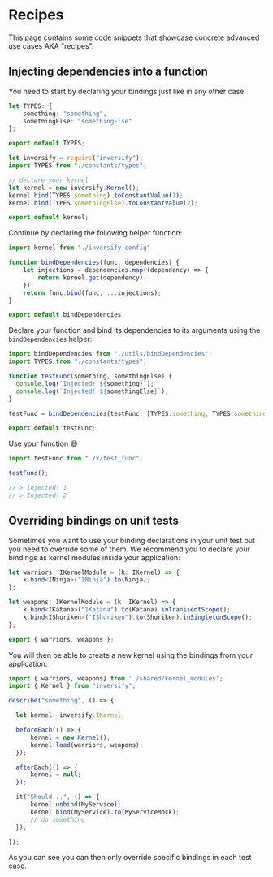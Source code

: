 # Recipes
This page contains some code snippets that showcase concrete advanced use cases AKA "recipes".

## Injecting dependencies into a function

You need to start by declaring your bindings just like in any other case:
```ts
let TYPES: {
    something: "something",
    somethingElse: "somethingElse"
};

export default TYPES;
```

```ts
let inversify = require("inversify");
import TYPES from "./constants/types";

// declare your kernel
let kernel = new inversify.Kernel();
kernel.bind(TYPES.something).toConstantValue(1);
kernel.bind(TYPES.somethingElse).toConstantValue(2);

export default kernel;
```

Continue by declaring the following helper function:

```ts
import kernel from "./inversify.config"

function bindDependencies(func, dependencies) {
    let injections = dependencies.map((dependency) => {
        return kernel.get(dependency);
    });
    return func.bind(func, ...injections);
}

export default bindDependencies;
```

Declare your function and bind its dependencies to its arguments using the `bindDependencies` helper:

```ts
import bindDependencies from "./utils/bindDependencies";
import TYPES from "./constants/types";

function testFunc(something, somethingElse) {
  console.log(`Injected! ${something}`);
  console.log(`Injected! ${somethingElse}`);
}

testFunc = bindDependencies(testFunc, [TYPES.something, TYPES.somethingElse]);

export default testFunc;
```

Use your function :smile:

```ts
import testFunc from "./x/test_func";

testFunc();

// > Injected! 1
// > Injected! 2
```
## Overriding bindings on unit tests
Sometimes you want to use your binding declarations in your unit test but you need to override some of them. We recommend you to declare your bindings as kernel modules inside your application:
```ts
let warriors: IKernelModule = (k: IKernel) => {
    k.bind<INinja>("INinja").to(Ninja);
};

let weapons: IKernelModule = (k: IKernel) => {
    k.bind<IKatana>("IKatana").to(Katana).inTransientScope();
    k.bind<IShuriken>("IShuriken").to(Shuriken).inSingletonScope();
};

export { warriors, weapons };
```
You will then be able to create a new kernel using the bindings from your application:
```ts
import { warriors, weapons} from './shared/kernel_modules';
import { Kernel } from "inversify";

describe("something", () => {

  let kernel: inversify.IKernel;

  beforeEach(() => {
      kernel = new Kernel();
      kernel.load(warriors, weapons);
  });

  afterEach(() => {
      kernel = null;
  });

  it("Should...", () => {
      kernel.unbind(MyService);
      kernel.bind(MyService).to(MyServiceMock);
      // do something
  });

});
```
As you can see you can then only override specific bindings in each test case.

